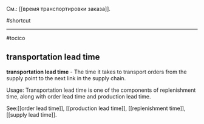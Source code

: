 См.: [[время транспортировки заказа]].

#shortcut




<hr/>

#tocico

## transportation lead time

<b>transportation lead time</b> -  The time it takes to transport orders from the supply point to the next link in the supply chain.  


Usage: Transportation lead time is one of the components of replenishment time, along with order lead time and production lead time. 



See:[[order lead time]], [[production lead time]], [[replenishment time]], [[supply lead time]].
